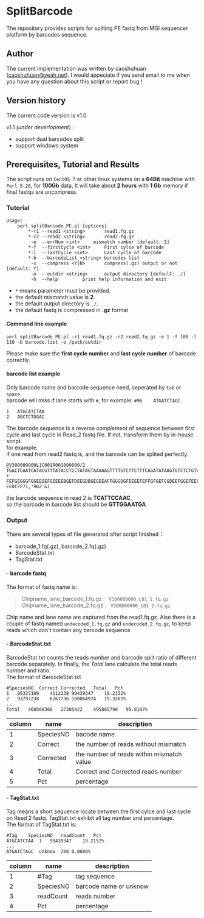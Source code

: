 # SplitBarcode
The repository provides scripts for spliting PE fastq from MGI sequencer platform by barcodes sequence. 
## Author
The current implementation was written by caoshuhuan (caoshuhuan@yeah.net). 
I would appeciate if you send email to me when you have any question about this script or report bug ! 
## Version history
The current code version is v1.0 

v1.1 *(under deverlopment)* :
 - support dual barcodes split
 - support windows system
## Prerequisites, Tutorial and Results
The script runs on `CentOS 7` or other linux systems on a **64Bit** machine with `Perl 5.26`, for **100Gb** data, It will take about **2 hours** with **1 Gb** memory if final fastqs are uncompress.
 
###  Tutorial
```
Usage:
	perl splitBarcode_PE.pl [options]
		*-r1 --read1 <string>		read1.fq.gz
		*-r2 --read2 <string>		read2.fq.gz
		 -e  --errNum <int>		mismatch number [default: 2]
		*-f  --firstCycle <int>		First cylce of barcode
		*-l  --lastCycle <int>		Last cycle of barcode
		*-b  --barcodeList <string>	barcodes list
		 -c  --compress <Y|N>		compress(.gz) output or not [default: Y]
		 -o  --outdir <string>		output directory [default: ./]
		 -h  --help			print help information and exit
```
- `*` means parameter must be provided.
- the default mismatch value is **2**.
- the default output directory is `./`.
- the default fastq is compressed in **.gz** format 
#### Command line example 
```
perl splitBarcode_PE.pl -r1 read1.fq.gz -r2 read2.fq.gz -e 1 -f 100 -l 110 -b barcode.list -o /path/outdir
```
Please make sure the **first cycle number** and **last cycle number** of barcode correctly. 
#### barcode list example
Only barcode name and  barcode sequence need, seperated by `tab` or `space`.  
barcode will miss if lane starts with `#`, for example: `#96	ATGATCTAGC`.
```
1	ATGCATCTAA
2	AGCTCTGGAC
```
The barcode sequence is a reverse complement of sequence between first cycle and last cycle in Read_2 fastq file. If not, transform them by in-house script.  
for example:  
if one read from read2 fastq is, and the barcode can be splited perfectly:

```
@V300000000L1C001R001000000/2
TGACTCAATCATACGTTTATACCTCCTATAGTAAAAAGTTTTGTCTTCTTTCAGATATAAGTGTCTCTGTGATGCAGGCTGGGTTGGCATCAACTGTGAATCATTCCAAC
+
FEFGEGGGFGGEEGEFGEEEEBGEFDEEGDBGEGEEAFFGGGDGFEEEEFEFFGFGEFCGDEEFGGEFEEECGBEDEGFFDFFEFEGDGGFFE?EEDCFF71,'962'&)
``` 
the barcode sequence in read 2 is **TCATTCCAAC**,  
so the barcode in barcode.list should be **GTTGGAATGA**

### Output 
There are several types of file generated after script finished：
- barcode_1.fq(.gz), barcode_2.fq(.gz)
- BarcodeStat.txt
- TagStat.txt

#### - barcode fastq
The format of fastq name is:

> Chipname_lane_barcode_1.fq.gz : ` V300000000_L01_1.fq.gz`  
> Chipname_lane_barcode_2.fq.gz : ` V300000000_L01_2.fq.gz`  

Chip name and lane name are captured from the read1.fq.gz. 
Also there is a couple of fastq named `undecoded_1.fq.gz` and `undecoded_2.fq.gz`, to keep reads which don't contain any barcode sequence. 
#### - BarcodeStat.txt
BarcodeStat.txt counts the reads number and barcode split ratio of different barcode separately. In finally, the *Total* lane calculate the total reads number and ratio.  
The format of BarcodeStat.txt
``` 
#SpeciesNO	Correct	Corrected	Total	Pct
1	95327109	4112238	99439347	19.2152%
2	93797238	6267736	100064974	19.3361%
...
Total	468560368	27305422	495865790	95.8187%
```
|column|name|description|
|--| -------- | --------|
|1|SpeciesNO |bacode name |
|2|Correct       |the number of reads without mismatch | 
|3|Corrected |the number of reads within mismatch value|
|4|Total |Correct and Corrected reads number |
|5|Pct|percentage|
#### - TagStat.txt
Tag means a short sequence locate between the first cylce and last cycle on Read 2 fastq. TagStat.txt exhibit all tag number and percentage.  
The format of TagStat.txt is: 
```
#Tag	SpeciesNO	readCount	Pct
ATGCATCTAA	1	99439347	19.2152%
...
ATGATCTAGC	unknow	200	0.0000%
```
|column|name|description|
|--| -------- | --------|
|1|#Tag|tag sequence|
|2|SpeciesNO|barcode name or unknow|
|3|readCount|reads number|
|4|Pct| percentage|